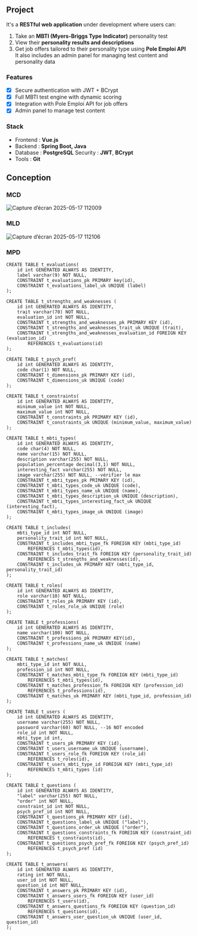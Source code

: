 ## Project
It's a **RESTful web application** under development where users can:
1. Take an **MBTI (Myers-Briggs Type Indicator)** personality test
2. View their **personality results and descriptions**
3. Get job offers tailored to their personality type using **Pole Emploi API** \
It also includes an admin panel for managing test content and personality data

### Features 
- [x] Secure authentication with JWT + BCrypt
- [x] Full MBTI test engine with dynamic scoring
- [x] Integration with Pole Emploi API for job offers
- [x] Admin panel to manage test content

### Stack
- Frontend : **Vue.js**
- Backend : **Spring Boot, Java**
- Database : **PostgreSQL**
  Security : **JWT**, **BCrypt**
- Tools : **Git**

## Conception

### MCD

![Capture d’écran 2025-05-17 112009](https://github.com/user-attachments/assets/a7abe5f1-e73a-4743-9fc6-0ab0c77706b4)


### MLD

![Capture d’écran 2025-05-17 112106](https://github.com/user-attachments/assets/83a357de-e457-416c-a763-93a84fe776f3)


### MPD

```postgreSQL
CREATE TABLE t_evaluations(
	id int GENERATED ALWAYS AS IDENTITY,
	label varchar(9) NOT NULL,
	CONSTRAINT t_evaluations_pk PRIMARY key(id),
	CONSTRAINT t_evaluations_label_uk UNIQUE (label)
);

CREATE TABLE t_strengths_and_weaknesses (
	id int GENERATED ALWAYS AS IDENTITY,
	trait varchar(70) NOT NULL,
	evaluation_id int NOT NULL,
	CONSTRAINT t_strengths_and_weaknesses_pk PRIMARY KEY (id),
	CONSTRAINT t_strengths_and_weaknesses_trait_uk UNIQUE (trait),
	CONSTRAINT t_strengths_and_weaknesses_evaluation_id FOREIGN KEY (evaluation_id)
		REFERENCES t_evaluations(id)
);

CREATE TABLE t_psych_pref(
	id int GENERATED ALWAYS AS IDENTITY,
	code char(1) NOT NULL,
	CONSTRAINT t_dimensions_pk PRIMARY KEY (id),
	CONSTRAINT t_dimensions_uk UNIQUE (code)
);

CREATE TABLE t_constraints(
	id int GENERATED ALWAYS AS IDENTITY,
	minimum_value int NOT NULL,
	maximum_value int NOT NULL,
	CONSTRAINT t_constraints_pk PRIMARY KEY (id),
	CONSTRAINT t_constraints_uk UNIQUE (minimum_value, maximum_value)
);

CREATE TABLE t_mbti_types(
	id int GENERATED ALWAYS AS IDENTITY,
	code char(4) NOT NULL,
	name varchar(15) NOT NULL,
	description varchar(255) NOT NULL,
	population_percentage decimal(3,1) NOT NULL,
	interesting_fact varchar(255) NOT NULL,
	image varchar(255) NOT NULL, --vérifier le max
	CONSTRAINT t_mbti_types_pk PRIMARY KEY (id),
	CONSTRAINT t_mbti_types_code_uk UNIQUE (code),
	CONSTRAINT t_mbti_types_name_uk UNIQUE (name),
	CONSTRAINT t_mbti_types_description_uk UNIQUE (description),
	CONSTRAINT t_mbti_types_interesting_fact_uk UNIQUE (interesting_fact),
	CONSTRAINT t_mbti_types_image_uk UNIQUE (image)
);

CREATE TABLE t_includes(
	mbti_type_id int NOT NULL,
	personality_trait_id int NOT NULL,
	CONSTRAINT t_includes_mbti_type_fk FOREIGN KEY (mbti_type_id)
		REFERENCES t_mbti_types(id),
	CONSTRAINT t_includes_trait_fk FOREIGN KEY (personality_trait_id)
		REFERENCES t_strengths_and_weaknesses(id),
	CONSTRAINT t_includes_uk PRIMARY KEY (mbti_type_id, personality_trait_id)
);

CREATE TABLE t_roles(
	id int GENERATED ALWAYS AS IDENTITY,
	role varchar(10) NOT NULL,
	CONSTRAINT t_roles_pk PRIMARY KEY (id),
	CONSTRAINT t_roles_role_uk UNIQUE (role)
);

CREATE TABLE t_professions(
	id int GENERATED ALWAYS AS IDENTITY,
	name varchar(100) NOT NULL,
	CONSTRAINT t_professions_pk PRIMARY KEY(id),
	CONSTRAINT t_professions_name_uk UNIQUE (name)
);

CREATE TABLE t_matches(
	mbti_type_id int NOT NULL,
	profession_id int NOT NULL,
	CONSTRAINT t_matches_mbti_type_fk FOREIGN KEY (mbti_type_id)
		REFERENCES t_mbti_types(id),
	CONSTRAINT t_matches_profession_fk FOREIGN KEY (profession_id)
		REFERENCES t_professions(id),
	CONSTRAINT t_matches_uk PRIMARY KEY (mbti_type_id, profession_id)
);

CREATE TABLE t_users (
	id int GENERATED ALWAYS AS IDENTITY,
	username varchar(255) NOT NULL,
	password varchar(60) NOT NULL, --16 NOT encoded
	role_id int NOT NULL,
	mbti_type_id int,
	CONSTRAINT t_users_pk PRIMARY KEY (id),
	CONSTRAINT t_users_username_uk UNIQUE (username),
	CONSTRAINT t_users_role_fk FOREIGN KEY (role_id)
		REFERENCES t_roles(id),
	CONSTRAINT t_users_mbti_type_id FOREIGN KEY (mbti_type_id)
		REFERENCES t_mbti_types (id)
);

CREATE TABLE t_questions (
	id int GENERATED ALWAYS AS IDENTITY,
	"label" varchar(255) NOT NULL,
	"order" int NOT NULL, 
	constraint_id int NOT NULL, 
	psych_pref_id int NOT NULL,
	CONSTRAINT t_questions_pk PRIMARY KEY (id),
	CONSTRAINT t_questions_label_uk UNIQUE ("label"),
	CONSTRAINT t_questions_order_uk UNIQUE ("order"),
	CONSTRAINT t_questions_constraints_fk FOREIGN KEY (constraint_id)
		REFERENCES t_constraints(id),
	CONSTRAINT t_questions_psych_pref_fk FOREIGN KEY (psych_pref_id)
		REFERENCES t_psych_pref (id)
);

CREATE TABLE t_answers(
	id int GENERATED ALWAYS AS IDENTITY,
	rating int NOT NULL,
	user_id int NOT NULL,
	question_id int NOT NULL,
	CONSTRAINT t_answers_pk PRIMARY KEY (id),
	CONSTRAINT t_answers_users_fk FOREIGN KEY (user_id)
		REFERENCES t_users(id),
	CONSTRAINT t_answers_questions_fk FOREIGN KEY (question_id)
		REFERENCES t_questions(id),
	CONSTRAINT t_answers_user_question_uk UNIQUE (user_id, question_id)
);
```

